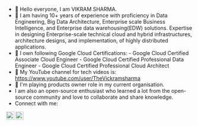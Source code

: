 - 👋 Hello everyone, I am VIKRAM SHARMA. 
- 👀 I am having 10+ years of experience with proficiency in Data Engineering, Big Data Architecture, Enterprise scale Business Intelligence, and Enterprise data warehousing(EDW) solutions.
Expertise in designing Enterprise-scale technical cloud and hybrid infrastructures, architecture designs, and implementation, of highly distributed applications.
- 🌱 I own following Google Cloud Certifications:
        -  Google Cloud Certified Associate Cloud Engineer
        -  Google Cloud Certified Professional Data Engineer
        -  Google Cloud Certified Professional Cloud Architect
- 💞️ My YouTube channel for tech videos is: https://www.youtube.com/user/TheVickramsharma
- 🌱 I'm playing products owner role in my current organisation.
- I am also an open-source enthusiast who learned a lot from the open-source community and love to collaborate and share knowledge.
- Connect with me:

<img align="left" alt="https://www.linkedin.com/in/the-vikram-sharma/" width="22px" src="[https://raw.githubusercontent.com/peterthehan/peterthehan/master/assets/linkedin.svg](https://www.linkedin.com/in/the-vikram-sharma/)" style="max-width: 100%;">
<img align="left" alt="[Cloud_AI_Analytics | YouTube](https://www.youtube.com/@TheVickramsharma)" width="22px" src="https://raw.githubusercontent.com/peterthehan/peterthehan/master/assets/youtube.svg" style="max-width: 100%;">



